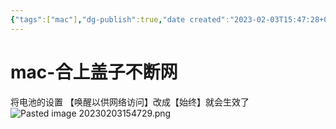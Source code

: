 ```yaml
---
{"tags":["mac"],"dg-publish":true,"date created":"2023-02-03T15:47:28+08:00","date modified":"2024-02-01T23:06:29+08:00","aliases":[],"permalink":"/101 Tools/mac/mac-合上盖子不断网/","dgPassFrontmatter":true,"noteIcon":"2","created":"2023-02-03T15:47:28+08:00","updated":"2024-02-01T23:06:29+08:00"}
---
```



# mac-合上盖子不断网

将电池的设置 【唤醒以供网络访问】改成【始终】就会生效了
![Pasted image 20230203154729.png](/img/user/attachs/Pasted%20image%2020230203154729.png)

